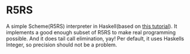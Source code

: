 # R5RS
A simple Scheme(R5RS) interpreter in Haskell(based on 
[this tutorial](http://upload.wikimedia.org/wikipedia/commons/a/aa/Write_Yourself_a_Scheme_in_48_Hours.pdf)).
It implements a good enough subset of R5RS to make real programming possible.
And it does tail call elimination, yay! Per default, it uses Haskells Integer,
so precision should not be a problem.

